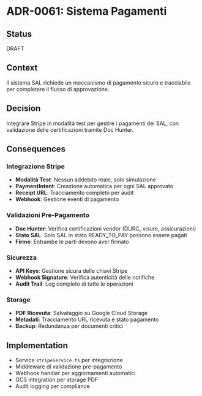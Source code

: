 # ADR-0061: Sistema Pagamenti

## Status

DRAFT

## Context

Il sistema SAL richiede un meccanismo di pagamento sicuro e tracciabile per completare il flusso di approvazione.

## Decision

Integrare Stripe in modalità test per gestire i pagamenti dei SAL, con validazione delle certificazioni tramite Doc Hunter.

## Consequences

### Integrazione Stripe

- **Modalità Test**: Nessun addebito reale, solo simulazione
- **PaymentIntent**: Creazione automatica per ogni SAL approvato
- **Receipt URL**: Tracciamento completo per audit
- **Webhook**: Gestione eventi di pagamento

### Validazioni Pre-Pagamento

- **Doc Hunter**: Verifica certificazioni vendor (DURC, visure, assicurazioni)
- **Stato SAL**: Solo SAL in stato READY_TO_PAY possono essere pagati
- **Firme**: Entrambe le parti devono aver firmato

### Sicurezza

- **API Keys**: Gestione sicura delle chiavi Stripe
- **Webhook Signature**: Verifica autenticità delle notifiche
- **Audit Trail**: Log completo di tutte le operazioni

### Storage

- **PDF Ricevuta**: Salvataggio su Google Cloud Storage
- **Metadati**: Tracciamento URL ricevuta e stato pagamento
- **Backup**: Redundanza per documenti critici

## Implementation

- Service `stripeService.ts` per integrazione
- Middleware di validazione pre-pagamento
- Webhook handler per aggiornamenti automatici
- GCS integration per storage PDF
- Audit logging per compliance
